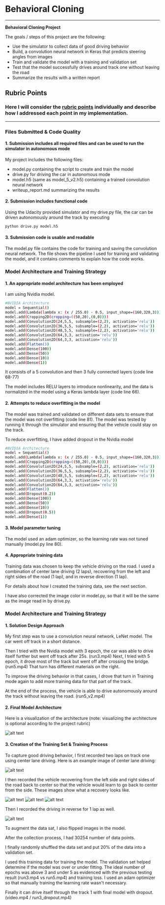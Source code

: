 # **Behavioral Cloning** 

---

**Behavioral Cloning Project**

The goals / steps of this project are the following:
* Use the simulator to collect data of good driving behavior
* Build, a convolution neural network in Keras that predicts steering angles from images
* Train and validate the model with a training and validation set
* Test that the model successfully drives around track one without leaving the road
* Summarize the results with a written report


[//]: # (Image References)

[image1]: ./examples/nvidia-cnn-architecture.png "Model Visualization"
[image2]: ./examples/center_2017_12_03_14_28_28_822.jpg "Center"
[image3]: ./examples/center_2017_12_03_14_34_10_122.jpg "Recovery Image"
[image4]: ./examples/center_2017_12_03_14_34_13_057.jpg "Recovery Image"
[image5]: ./examples/center_2017_12_03_14_34_19_149.jpg "Recovery Image"
[image6]: ./examples/placeholder_small.png "Normal Image"
[image7]: ./examples/placeholder_small.png "Flipped Image"
[image8]: ./examples/center_2017_12_03_14_33_53_540.jpg "reverse"

## Rubric Points
### Here I will consider the [rubric points](https://review.udacity.com/#!/rubrics/432/view) individually and describe how I addressed each point in my implementation.  

---
### Files Submitted & Code Quality

#### 1. Submission includes all required files and can be used to run the simulator in autonomous mode

My project includes the following files:
* model.py containing the script to create and train the model
* drive.py for driving the car in autonomous mode
* model.h5 (same as model_5_v2.h5) containing a trained convolution neural network 
* writeup_report.md summarizing the results

#### 2. Submission includes functional code
Using the Udacity provided simulator and my drive.py file, the car can be driven autonomously around the track by executing 
```sh
python drive.py model.h5
```

#### 3. Submission code is usable and readable

The model.py file contains the code for training and saving the convolution neural network. The file shows the pipeline I used for training and validating the model, and it contains comments to explain how the code works.

### Model Architecture and Training Strategy

#### 1. An appropriate model architecture has been employed

I am using Nvidia model.

```sh
#NVIDIA Architecture
model = Sequential()
model.add(Lambda(lambda x: (x / 255.0) - 0.5, input_shape=(160,320,3)))
model.add(Cropping2D(cropping=((50,20),(0,0))))
model.add(Convolution2D(24,5,5, subsample=(2,2), activation='relu'))
model.add(Convolution2D(36,5,5, subsample=(2,2), activation='relu'))
model.add(Convolution2D(48,5,5, subsample=(2,2), activation='relu'))
model.add(Convolution2D(64,3,3, activation='relu'))
model.add(Convolution2D(64,3,3, activation='relu'))
model.add(Flatten())
model.add(Dense(100))
model.add(Dense(50))
model.add(Dense(10))
model.add(Dense(1))
```

It consists of a 5 convolution and then 3 fully connected layers  (code line 68-77) 

The model includes RELU layers to introduce nonlinearity, and the data is normalized in the model using a Keras lambda layer (code line 66). 

#### 2. Attempts to reduce overfitting in the model

The model was trained and validated on different data sets to ensure that the model was not overfitting (code line 81). The model was tested by running it through the simulator and ensuring that the vehicle could stay on the track.

To reduce overfitting, I have added dropout in the Nvidia model

```sh
#NVIDIA Architecture
model = Sequential()
model.add(Lambda(lambda x: (x / 255.0) - 0.5, input_shape=(160,320,3)))
model.add(Cropping2D(cropping=((50,20),(0,0))))
model.add(Convolution2D(24,5,5, subsample=(2,2), activation='relu'))
model.add(Convolution2D(36,5,5, subsample=(2,2), activation='relu'))
model.add(Convolution2D(48,5,5, subsample=(2,2), activation='relu'))
model.add(Convolution2D(64,3,3, activation='relu'))
model.add(Convolution2D(64,3,3, activation='relu'))
model.add(Flatten())
model.add(Dropout(0.2))
model.add(Dense(100))
model.add(Dense(50))
model.add(Dense(10))
model.add(Dropout(0.5))
model.add(Dense(1))
```


#### 3. Model parameter tuning

The model used an adam optimizer, so the learning rate was not tuned manually (model.py line 80).

#### 4. Appropriate training data

Training data was chosen to keep the vehicle driving on the road. I used a combination of center lane driving (2 laps), recovering from the left and right sides of the road (1 lap), and in reverse direction (1 lap).

For details about how I created the training data, see the next section.

I have also corrected the image color in model.py, so that it will be the same as the image read in by drive.py.

### Model Architecture and Training Strategy

#### 1. Solution Design Approach


My first step was to use a convolution neural network, LeNet model. The car went off track in a short distance.

Then I tried with the Nvidia model with 3 epoch, the car was able to drive itself further but went off track after 25s. (run3.mp4)
Next, I tried with 5 epoch, it drove most of the track but went off after crossing the bridge. (run5.mp4) That turn has different materials on the right.  

To improve the driving behavior in that cases, I drove that turn in Training mode again to add more training data for that part of the track.

At the end of the process, the vehicle is able to drive autonomously around the track without leaving the road. (run5_v2.mp4)

#### 2. Final Model Architecture


Here is a visualization of the architecture (note: visualizing the architecture is optional according to the project rubric)

![alt text][image1]

#### 3. Creation of the Training Set & Training Process

To capture good driving behavior, I first recorded two laps on track one using center lane driving. Here is an example image of center lane driving:

![alt text][image2]

I then recorded the vehicle recovering from the left side and right sides of the road back to center so that the vehicle would learn to go back to center from the side. These images show what a recovery looks like.

![alt text][image3]
![alt text][image4]
![alt text][image5]

Then I recorded the driving in reverse for 1 lap as well.

![alt text][image8]

To augment the data sat, I also flipped images in the model.



After the collection process, I had 30254 number of data points. 

I finally randomly shuffled the data set and put 20% of the data into a validation set. 

I used this training data for training the model. The validation set helped determine if the model was over or under fitting. The ideal number of epochs was above 3 and under 5 as evidenced with the previous testing result (run3.mp4 vs run5.mp4) and training loss. I used an adam optimizer so that manually training the learning rate wasn't necessary.

Finally it can drive itself through the track 1 with final model with dropout. (video.mp4 / run3_dropout.mp4) 
